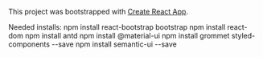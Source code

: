 This project was bootstrapped with [Create React App](https://github.com/facebook/create-react-app).

Needed installs:
npm install react-bootstrap bootstrap
npm install react-dom
npm install antd
npm install @material-ui
npm install grommet styled-components --save
npm install semantic-ui --save
